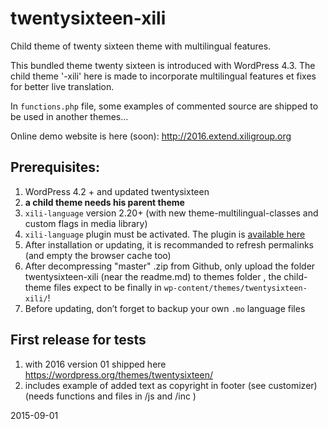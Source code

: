 # twentysixteen-xili

Child theme of twenty sixteen theme with multilingual features.

This bundled theme twenty sixteen is introduced with WordPress 4.3.
The child theme '-xili' here is made to incorporate multilingual features et fixes for better live translation.

In `functions.php` file, some examples of commented source are shipped to be used in another themes...

Online demo website is here (soon): http://2016.extend.xiligroup.org

## Prerequisites:

1. WordPress 4.2 + and updated twentysixteen
1. **a child theme needs his parent theme**
1. `xili-language` version 2.20+ (with new theme-multilingual-classes and custom flags in media library)
1. `xili-language` plugin must be activated. The plugin is [available here](http://wordpress.org/plugins/xili-language/)
1. After installation or updating, it is recommanded to refresh permalinks (and empty the browser cache too)
1. After decompressing "master" .zip from Github, only upload the folder twentysixteen-xili (near the readme.md) to themes folder , the child-theme files expect to be finally in `wp-content/themes/twentysixteen-xili/`!
1. Before updating, don’t forget to backup your own `.mo` language files

## First release for tests
1. with 2016 version 01 shipped here https://wordpress.org/themes/twentysixteen/
1. includes example of added text as copyright in footer (see customizer) (needs functions and files in /js and /inc )

2015-09-01
